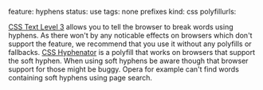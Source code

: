 feature: hyphens
status: use
tags: none prefixes
kind: css
polyfillurls:

[CSS Text Level 3](http://dev.w3.org/csswg/css3-text/#hyphenation) allows you to tell the browser to break words using hyphens. As there won't by any noticable effects on browsers which don't support the feature, we recommend that you use it without any polyfills or fallbacks. [CSS Hyphenator](http://code.google.com/p/hyphenator/) is a polyfill that works on browsers that support the soft hyphen. When using soft hyphens be aware though that browser support for those might be buggy. Opera for example can't find words containing soft hyphens using page search.
